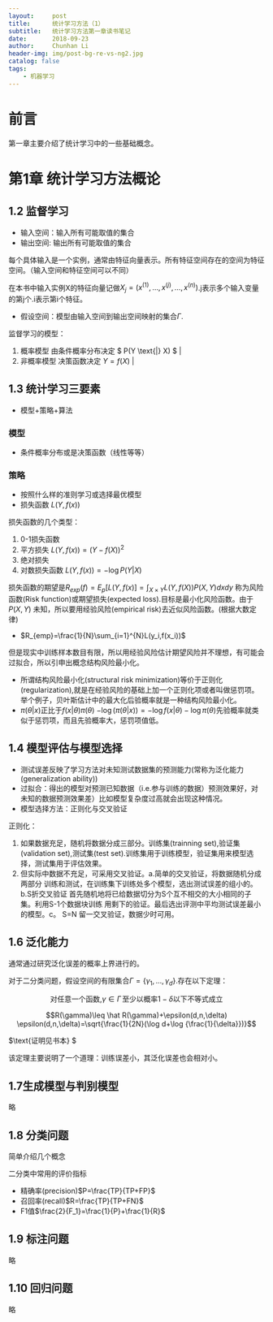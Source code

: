 ```yaml
---
layout:     post
title:      统计学习方法（1）
subtitle:   统计学习方法第一章读书笔记
date:       2018-09-23
author:     Chunhan Li
header-img: img/post-bg-re-vs-ng2.jpg
catalog: false
tags:
    - 机器学习
---
```


# 前言
第一章主要介绍了统计学习中的一些基础概念。
# 第1章 统计学习方法概论

## 1.2 监督学习

- 输入空间：输入所有可能取值的集合
- 输出空间: 输出所有可能取值的集合

每个具体输入是一个实例，通常由特征向量表示。所有特征空间存在的空间为特征空间。（输入空间和特征空间可以不同）

在本书中输入实例X的特征向量记做$X_{j}=(x^{(1)},\dots,x^{(j)},\dots,x^{(n)})$.j表示多个输入变量的第j个.i表示第i个特征。
- 假设空间：模型由输入空间到输出空间映射的集合$\Gamma$.

监督学习的模型：
1. 概率模型 由条件概率分布决定 $ P(Y \text{|} X) $ |
2. 非概率模型 决策函数决定 $Y=f(X)$ |

## 1.3 统计学习三要素

- 模型+策略+算法
### 模型
- 条件概率分布或是决策函数（线性等等）
### 策略
- 按照什么样的准则学习或选择最优模型
- 损失函数 $L(Y,f(x))$

损失函数的几个类型：
1. 0-1损失函数
2. 平方损失 $L(Y,f(x))=(Y-f(X))^2$
3. 绝对损失
4. 对数损失函数 $L(Y,f(x))=-\log P(Y|X)$

损失函数的期望是$R_{exp}(f)=E_p[L(Y,f(x)]=\int_{X \times Y}L(Y,f(X))P(X,Y)d xd y$ 称为风险函数(Risk function)或期望损失(expected loss).目标是最小化风险函数。由于 $P(X,Y)$ 未知，所以要用经验风险(empirical risk)去近似风险函数。(根据大数定律)
- $R_{emp}=\frac{1}{N}\sum_{i=1}^{N}L(y_i,f(x_i))$

但是现实中训练样本数目有限，所以用经验风险估计期望风险并不理想，有可能会过拟合，所以引申出概念结构风险最小化。
- 所谓结构风险最小化(structural risk minimization)等价于正则化(regularization),就是在经验风险的基础上加一个正则化项或者叫做惩罚项。举个例子，贝叶斯估计中的最大化后验概率就是一种结构风险最小化。
- $\pi(\theta|x)\text{正比于}f(x|\theta)\pi(\theta)$
$-\log(\pi(\theta|x))=-\log f(x|\theta)-\log \pi(\theta)$先验概率就类似于惩罚项，而且先验概率大，惩罚项值低。

## 1.4 模型评估与模型选择
- 测试误差反映了学习方法对未知测试数据集的预测能力(常称为泛化能力(generalization ability))
- 过拟合：得出的模型对预测已知数据（i.e.参与训练的数据）预测效果好，对未知的数据预测效果差）比如模型复杂度过高就会出现这种情况。
- 模型选择方法：正则化与交叉验证

正则化：
1. 如果数据充足，随机将数据分成三部分。训练集(trainning set),验证集(validation set),测试集(test set).训练集用于训练模型，验证集用来模型选择，测试集用于评估效果。
2. 但实际中数据不充足，可采用交叉验证。a.简单的交叉验证，将数据随机分成两部分 训练和测试，在训练集下训练处多个模型，选出测试误差的组小的。b.S折交叉验证 首先随机地将已给数据切分为S个互不相交的大小相同的子集。利用S-1个数据块训练 用剩下的验证。最后选出评测中平均测试误差最小的模型。c。 S=N 留一交叉验证，数据少时可用。

## 1.6 泛化能力

通常通过研究泛化误差的概率上界进行的。

对于二分类问题，假设空间的有限集合$\Gamma=\{\gamma_1,\dots,\gamma_d\}$.存在以下定理：

$$ \text{对任意一个函数,}\gamma \in \Gamma\,\text{至少以概率}1- \delta\text{以下不等式成立}$$

$$R(\gamma)\leq \hat R(\gamma)+\epsilon(d,n,\delta)  \epsilon(d,n,\delta)=\sqrt{\frac{1}{2N}(\log d+\log {\frac{1}{\delta}})}$$

$\text{证明见书本} $

该定理主要说明了一个道理：训练误差小，其泛化误差也会相对小。

## 1.7生成模型与判别模型
略

## 1.8 分类问题
简单介绍几个概念

二分类中常用的评价指标
- 精确率(precision)$P=\frac{TP}{TP+FP}$
- 召回率(recall)$R=\frac{TP}{TP+FN}$
- F1值$\frac{2}{F_1}=\frac{1}{P}+\frac{1}{R}$

## 1.9 标注问题

略
## 1.10 回归问题

略

